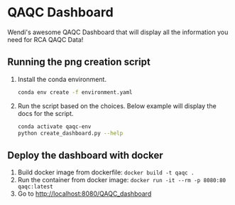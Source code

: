 # QAQC Dashboard

Wendi's awesome QAQC Dashboard that will display all the information you need for RCA QAQC Data!

## Running the png creation script

1. Install the conda environment.

    ```bash
    conda env create -f environment.yaml
    ```

2. Run the script based on the choices. Below example will display the docs for the script.

    ```bash
    conda activate qaqc-env
    python create_dashboard.py --help
    ```

## Deploy the dashboard with docker

1. Build docker image from dockerfile: `docker build -t qaqc .`
2. Run the container from docker image: `docker run -it --rm -p 8080:80 qaqc:latest`
3. Go to [http://localhost:8080/QAQC_dashboard](http://localhost:8080/QAQC_dashboard)

